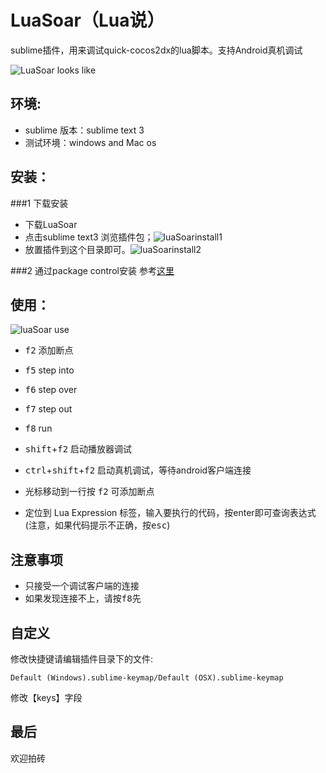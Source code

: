 # LuaSoar（Lua说）

sublime插件，用来调试quick-cocos2dx的lua脚本。支持Android真机调试

![LuaSoar looks like][LuaSoarlooklike]

## 环境:
* sublime 版本：sublime text 3
* 测试环境：windows and Mac os

## 安装：

###1 下载安装
* 下载LuaSoar
* 点击sublime text3 浏览插件包；![luaSoarinstall1][luaSoarinstall1]
* 放置插件到这个目录即可。![luaSoarinstall2][luaSoarinstall2]

###2 通过package control安装
参考[这里](http://code-tech.diandian.com/post/2012-11-10/40041273125)
## 使用：
![luaSoar use][LuaSoaruse]

* <kbd>f2</kbd> 添加断点
* <kbd>f5</kbd> step into
* <kbd>f6</kbd> step over
* <kbd>f7</kbd> step out
* <kbd>f8</kbd> run
* <kbd>shift</kbd>+<kbd>f2</kbd> 启动播放器调试
* <kbd>ctrl</kbd>+<kbd>shift</kbd>+<kbd>f2</kbd> 启动真机调试，等待android客户端连接

* 光标移动到一行按 <kbd>f2</kbd> 可添加断点
* 定位到 Lua Expression 标签，输入要执行的代码，按enter即可查询表达式(注意，如果代码提示不正确，按<kbd>esc</kbd>)

## 注意事项

* 只接受一个调试客户端的连接
* 如果发现连接不上，请按<kbd>f8</kbd>先
## 自定义

修改快捷键请编辑插件目录下的文件:

	Default (Windows).sublime-keymap/Default (OSX).sublime-keymap

修改【keys】字段

## 最后
欢迎拍砖

[LuaSoarlooklike]:      https://raw.githubusercontent.com/peter4431/LuaSoar/master/screenshots/light.png
[LuaSoaruse]:			https://raw.githubusercontent.com/peter4431/LuaSoar/master/screenshots/use.png
[luaSoarinstall1]:		https://raw.githubusercontent.com/peter4431/LuaSoar/master/screenshots/install1.png
[luaSoarinstall2]:		https://raw.githubusercontent.com/peter4431/LuaSoar/master/screenshots/install2.png